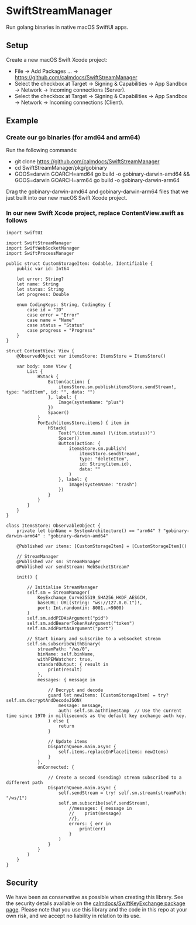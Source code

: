 # SwiftStreamManager

Run golang binaries in native macOS SwiftUI apps.

## Setup

Create a new macOS Swift Xcode project:
- File -> Add Packages ... -> https://github.com/calmdocs/SwiftStreamManager
- Select the checkbox at Target -> Signing & Capabilities -> App Sandbox -> Network -> Incoming connections (Server).
- Select the checkbox at Target -> Signing & Capabilities -> App Sandbox -> Network -> Incoming connections (Client).

## Example

### Create our go binaries (for amd64 and arm64)

Run the following commands:
- git clone https://github.com/calmdocs/SwiftStreamManager
- cd SwiftStreamManager/pkg/gobinary
- GOOS=darwin GOARCH=amd64 go build -o gobinary-darwin-amd64 && GOOS=darwin GOARCH=arm64 go build -o gobinary-darwin-arm64

Drag the gobinary-darwin-amd64 and gobinary-darwin-arm64 files that we just built into our new macOS Swift Xcode project.

### In our new Swift Xcode project, replace ContentView.swift as follows

```
import SwiftUI

import SwiftStreamManager
import SwiftWebSocketManager
import SwiftProcessManager

public struct CustomStorageItem: Codable, Identifiable {
    public var id: Int64
    
    let error: String?
    let name: String
    let status: String
    let progress: Double

    enum CodingKeys: String, CodingKey {
        case id = "ID"
        case error = "Error"
        case name = "Name"
        case status = "Status"
        case progress = "Progress"
    }
}

struct ContentView: View {
    @ObservedObject var itemsStore: ItemsStore = ItemsStore()
     
    var body: some View {
        List {
            HStack {
                Button(action: {
                    itemsStore.sm.publish(itemsStore.sendStream!, type: "addItem", id: "", data: "")
                }, label: {
                    Image(systemName: "plus")
                })
                Spacer()
            }
            ForEach(itemsStore.items) { item in
                HStack{
                    Text("\(item.name) (\(item.status))")
                    Spacer()
                    Button(action: {
                        itemsStore.sm.publish(
                            itemsStore.sendStream!,
                            type: "deleteItem",
                            id: String(item.id),
                            data: ""
                        )
                    }, label: {
                        Image(systemName: "trash")
                    })
                }
            }
        }
    }
}

class ItemsStore: ObservableObject {
    private let binName = SystemArchitecture() == "arm64" ? "gobinary-darwin-arm64" : "gobinary-darwin-amd64"

    @Published var items: [CustomStorageItem] = [CustomStorageItem]()
    
    // StreamManager
    @Published var sm: StreamManager
    @Published var sendStream: WebSocketStream?
  
    init() {
      
        // Initialise StreamManager
        self.sm = StreamManager(
            KeyExchange_Curve25519_SHA256_HKDF_AESGCM,
            baseURL: URL(string: "ws://127.0.0.1")!,
            port: Int.random(in: 8001..<9000)
        )
        self.sm.addPIDAsArgument("pid")
        self.sm.addBearerTokenAsArgument("token")
        self.sm.addPortAsArgument("port")
        
        // Start binary and subscribe to a websocket stream
        self.sm.subscribeWithBinary(
            streamPath: "/ws/0",
            binName: self.binName,
            withPEMWatcher: true,
            standardOutput: { result in
                print(result)
            },
            messages: { message in

                // Decrypt and decode
                guard let newItems: [CustomStorageItem] = try? self.sm.decryptAndDecodeJSON(
                    message: message,
                    auth: self.sm.authTimestamp  // Use the current time since 1970 in milliseconds as the default key exchange auth key.
                ) else {
                    return
                }

                // Update items
                DispatchQueue.main.async {
                    self.items.replaceInPlace(items: newItems)
                }
            },
            onConnected: {
                
                // Create a second (sending) stream subscribed to a different path
                DispatchQueue.main.async {
                    self.sendStream = try! self.sm.stream(streamPath: "/ws/1")
                    self.sm.subscribe(self.sendStream!,
                        //messages: { message in
                        //    print(message)
                        //},
                        errors: { err in
                            print(err)
                        }
                    )
                }
            }
        )
    }
}
```
## Security

We have been as conservative as possible when creating this library.  See the security details available on the [calmdocs/SwiftKeyExchange package page](https://github.com/calmdocs/SwiftKeyExchange). Please note that you use this library and the code in this repo at your own risk, and we accept no liability in relation to its use.
